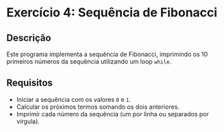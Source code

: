 # Exercício 4: Sequência de Fibonacci

## Descrição
Este programa implementa a sequência de Fibonacci, imprimindo os 10 primeiros números da sequência utilizando um loop `while`.

## Requisitos
- Iniciar a sequência com os valores `0` e `1`.
- Calcular os próximos termos somando os dois anteriores.
- Imprimir cada número da sequência (um por linha ou separados por vírgula).
